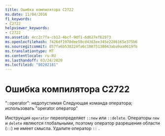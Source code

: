 ```yaml
---
title: Ошибка компилятора C2722
ms.date: 11/04/2016
f1_keywords:
- C2722
helpviewer_keywords:
- C2722
ms.assetid: 4cc2c7fa-cb12-4bcf-9df1-6d627ef62973
ms.openlocfilehash: 7426df1970dee58cd4363ee345e2286165e375b6
ms.sourcegitcommit: 857fa6b530224fa6c18675138043aba9aa0619fb
ms.translationtype: MT
ms.contentlocale: ru-RU
ms.lasthandoff: 03/24/2020
ms.locfileid: "80202181"
---
```

# <a name="compiler-error-c2722"></a>Ошибка компилятора C2722

"::operator": недопустимая Следующая команда оператора; использовать "operator оператор"

Инструкция `operator` переопределяет `::new` или `::delete`. Операторы `new` и `delete` являются глобальными, поэтому оператор разрешения области (`::`) не имеет смысла. Удалите оператор `::` .
